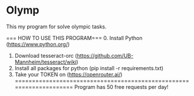 # Olymp
This my program for solve olympic tasks.

=== HOW TO USE THIS PROGRAM===
0. Install Python (https://www.python.org/)
1. Download tesseract-orc (https://github.com/UB-Mannheim/tesseract/wiki)
2. Install all packages for python (pip install -r requirements.txt)
3. Take your TOKEN on (https://openrouter.ai/)
====================================================================
Program has 50 free requests per day!
